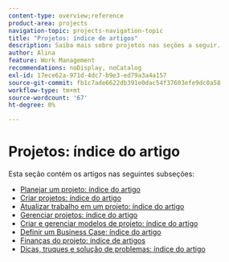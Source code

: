 ```yaml
---
content-type: overview;reference
product-area: projects
navigation-topic: projects-navigation-topic
title: "Projetos: índice de artigos"
description: Saiba mais sobre projetos nas seções a seguir.
author: Alina
feature: Work Management
recommendations: noDisplay, noCatalog
exl-id: 17ece62a-971d-4dc7-b9e3-ed79a3a4a157
source-git-commit: fb1c7ade6622db391e0dac54f37603efe9dc0a58
workflow-type: tm+mt
source-wordcount: '67'
ht-degree: 0%

---
```


# Projetos: índice do artigo

<!-- Audited: 12/2023 -->

Esta seção contém os artigos nas seguintes subseções:

* [Planejar um projeto: índice do artigo](../../manage-work/projects/planning-a-project/plan-project-overview.md)
* [Criar projetos: índice do artigo](../../manage-work/projects/create-projects/create-projects-overview.md)
* [Atualizar trabalho em um projeto: índice do artigo](../../manage-work/projects/updating-work-in-a-project/update-work-on-project.md)
* [Gerenciar projetos: índice do artigo](../../manage-work/projects/manage-projects/manage-projects-overview.md)
* [Criar e gerenciar modelos de projeto: índice do artigo](../../manage-work/projects/create-and-manage-templates/create-manage-templates.md)
* [Definir um Business Case: índice do artigo](../../manage-work/projects/define-a-business-case/define-business-case.md)
* [Finanças do projeto: índice de artigos](../../manage-work/projects/project-finances/project-finances-overview.md)
* [Dicas, truques e solução de problemas: índice do artigo](../../manage-work/projects/tips-tricks-and-troubleshooting/tips-tricks-troubleshooting-for-projects.md)
